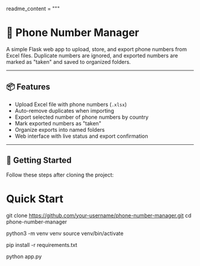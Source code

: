 
readme_content = """
# 📱 Phone Number Manager

A simple Flask web app to upload, store, and export phone numbers from Excel files. Duplicate numbers are ignored, and exported numbers are marked as "taken" and saved to organized folders.

---

## 📦 Features

- Upload Excel file with phone numbers (`.xlsx`)
- Auto-remove duplicates when importing
- Export selected number of phone numbers by country
- Mark exported numbers as "taken"
- Organize exports into named folders
- Web interface with live status and export confirmation

---

## 🚀 Getting Started

Follow these steps after cloning the project:

# Quick Start

git clone https://github.com/your-username/phone-number-manager.git
cd phone-number-manager

python3 -m venv venv
source venv/bin/activate

pip install -r requirements.txt

python app.py
